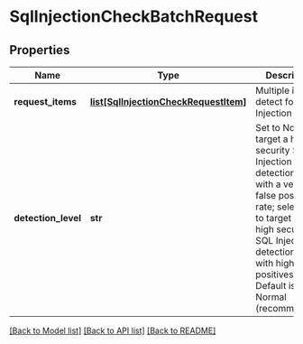 # SqlInjectionCheckBatchRequest

## Properties
Name | Type | Description | Notes
------------ | ------------- | ------------- | -------------
**request_items** | [**list[SqlInjectionCheckRequestItem]**](SqlInjectionCheckRequestItem.md) | Multiple items to detect for SQL Injection | [optional] 
**detection_level** | **str** | Set to Normal to target a high-security SQL Injection detection level with a very low false positive rate; select High to target a very-high security SQL Injection detection level with higher false positives.  Default is Normal (recommended). | [optional] 

[[Back to Model list]](../README.md#documentation-for-models) [[Back to API list]](../README.md#documentation-for-api-endpoints) [[Back to README]](../README.md)


